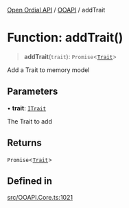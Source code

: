 [Open Ordial API](../../README.md) / [OOAPI](../README.md) / addTrait

# Function: addTrait()

> **addTrait**(`trait`): `Promise`\<[`Trait`](../classes/Trait.md)\>

Add a Trait to memory model

## Parameters

• **trait**: [`ITrait`](../interfaces/ITrait.md)

The Trait to add

## Returns

`Promise`\<[`Trait`](../classes/Trait.md)\>

## Defined in

[src/OOAPI.Core.ts:1021](https://github.com/open-ordinal/open-ordinal-api/blob/853cbf2a017c45362e48e478b4771550a39cd1c4/src/OOAPI.Core.ts#L1021)
